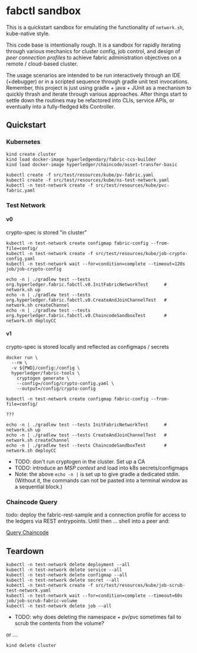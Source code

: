 # fabctl sandbox 

This is a quickstart sandbox for emulating the functionality of `network.sh`, kube-native style.

This code base is intentionally rough.  It is a sandbox for rapidly iterating through various mechanics 
for cluster config, job control, and design of _peer connection profiles_ to achieve fabric administration 
objectives on a remote / cloud-based cluster.

The usage scenarios are intended to be run interactively through an IDE (+debugger) or in a scripted sequence
through gradle unit test invocations.  Remember, this project is just using gradle + java + JUnit as a 
mechanism to quickly thrash and iterate through various approaches.  After things start to settle down the 
routines may be refactored into CLIs, service APIs, or eventually into a fully-fledged k8s Controller. 


## Quickstart 

### Kubernetes

```shell
kind create cluster
kind load docker-image hyperledgendary/fabric-ccs-builder
kind load docker-image hyperledger/chaincode/asset-transfer-basic
```

```shell
kubectl create -f src/test/resources/kube/pv-fabric.yaml
kubectl create -f src/test/resources/kube/ns-test-network.yaml
kubectl -n test-network create -f src/test/resources/kube/pvc-fabric.yaml
```

### Test Network

#### v0 

crypto-spec is stored "in cluster" 

```shell
kubectl -n test-network create configmap fabric-config --from-file=config/
kubectl -n test-network create -f src/test/resources/kube/job-crypto-config.yaml
kubectl -n test-network wait --for=condition=complete --timeout=120s job/job-crypto-config

echo -n | ./gradlew test --tests org.hyperledger.fabric.fabctl.v0.InitFabricNetworkTest      # network.sh up 
echo -n | ./gradlew test --tests org.hyperledger.fabric.fabctl.v0.CreateAndJoinChannelTest   # network.sh createChannel
echo -n | ./gradlew test --tests org.hyperledger.fabric.fabctl.v0.ChaincodeSandboxTest       # network.sh deployCC 
```

#### v1

crypto-spec is stored locally and reflected as configmaps / secrets 

```shell
docker run \
  --rm \
  -v ${PWD}/config:/config \
  hyperledger/fabric-tools \
    cryptogen generate \
    --config=/config/crypto-config.yaml \
    --output=/config/crypto-config 

kubectl -n test-network create configmap fabric-config --from-file=config/
```

```shell
???

echo -n | ./gradlew test --tests InitFabricNetworkTest      # network.sh up 
echo -n | ./gradlew test --tests CreateAndJoinChannelTest   # network.sh createChannel
echo -n | ./gradlew test --tests ChaincodeSandboxTest       # network.sh deployCC 
```

- TODO: don't run cryptogen in the cluster.  Set up a CA
- TODO: introduce an _MSP context_ and load into k8s secrets/configmaps
- Note: the above `echo -n |` is set up to give gradle a dedicated stdin.  (Without it, the commands can 
  not be pasted into a terminal window as a sequential block.)


### Chaincode Query 

todo: deploy the fabric-rest-sample and a connection profile for access to the ledgers via REST entrypoints. Until then ... shell into a peer and: 

[Query Chaincode](https://github.com/jkneubuh/fabric-samples/tree/feature/kind-test-network/test-network-kind#query)


## Teardown 

```shell
kubectl -n test-network delete deployment --all 
kubectl -n test-network delete service --all
kubectl -n test-network delete configmap --all 
kubectl -n test-network delete secret --all 
kubectl -n test-network create -f src/test/resources/kube/job-scrub-test-network.yaml
kubectl -n test-network wait --for=condition=complete --timeout=60s job/job-scrub-fabric-volume
kubectl -n test-network delete job --all
```
- TODO: why does deleting the namespace + pv/pvc sometimes fail to scrub the contents from the volume? 

or ... 
```shell
kind delete cluster
```
